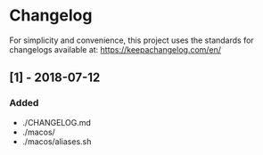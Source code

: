 # Changelog
For simplicity and convenience, this project uses the standards
for changelogs available at: https://keepachangelog.com/en/

## [1] - 2018-07-12
### Added
- ./CHANGELOG.md
- ./macos/
- ./macos/aliases.sh